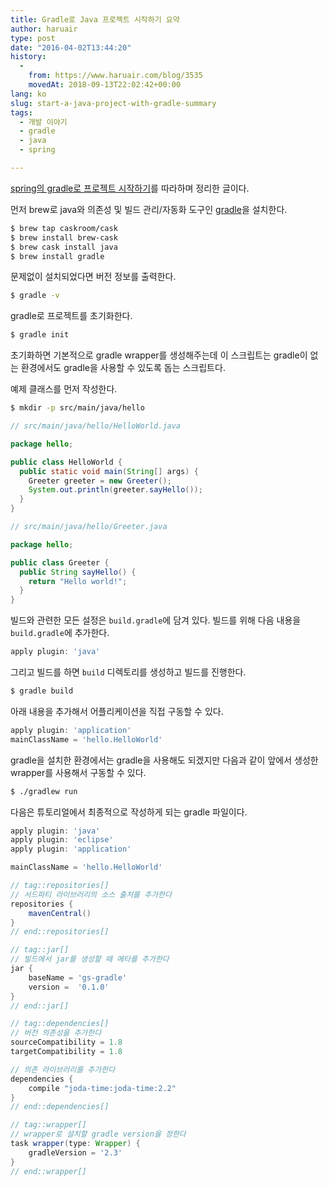 ```yaml
---
title: Gradle로 Java 프로젝트 시작하기 요약
author: haruair
type: post
date: "2016-04-02T13:44:20"
history:
  - 
    from: https://www.haruair.com/blog/3535
    movedAt: 2018-09-13T22:02:42+00:00
lang: ko
slug: start-a-java-project-with-gradle-summary
tags:
  - 개발 이야기
  - gradle
  - java
  - spring

---
```


<script src="https://cdnjs.cloudflare.com/ajax/libs/highlight.js/11.11.1/languages/groovy.min.js" crossorigin="anonymous" referrerpolicy="no-referrer"></script>

[spring의 gradle로 프로젝트 시작하기][1]를 따라하며 정리한 글이다.

먼저 brew로 java와 의존성 및 빌드 관리/자동화 도구인 [gradle][2]을 설치한다.

```bash
$ brew tap caskroom/cask
$ brew install brew-cask
$ brew cask install java
$ brew install gradle
```

문제없이 설치되었다면 버전 정보를 출력한다.

```bash
$ gradle -v
```

gradle로 프로젝트를 초기화한다.

```bash
$ gradle init
```

초기화하면 기본적으로 gradle wrapper를 생성해주는데 이 스크립트는 gradle이 없는 환경에서도 gradle을 사용할 수 있도록 돕는 스크립트다.

예제 클래스를 먼저 작성한다.

```bash
$ mkdir -p src/main/java/hello
```

```java
// src/main/java/hello/HelloWorld.java

package hello;

public class HelloWorld {
  public static void main(String[] args) {
    Greeter greeter = new Greeter();
    System.out.println(greeter.sayHello());
  }
}
```

```java
// src/main/java/hello/Greeter.java

package hello;

public class Greeter {
  public String sayHello() {
    return "Hello world!";
  }
}
```

빌드와 관련한 모든 설정은 `build.gradle`에 담겨 있다. 빌드를 위해 다음 내용을 `build.gradle`에 추가한다.

```groovy
apply plugin: 'java'
```

그리고 빌드를 하면 `build` 디렉토리를 생성하고 빌드를 진행한다.

```bash
$ gradle build
```

아래 내용을 추가해서 어플리케이션을 직접 구동할 수 있다.

```groovy
apply plugin: 'application'
mainClassName = 'hello.HelloWorld'
```

gradle을 설치한 환경에서는 gradle을 사용해도 되겠지만 다음과 같이 앞에서 생성한 wrapper를 사용해서 구동할 수 있다.

```bash
$ ./gradlew run
```

다음은 튜토리얼에서 최종적으로 작성하게 되는 gradle 파일이다.

```groovy
apply plugin: 'java'
apply plugin: 'eclipse'
apply plugin: 'application'

mainClassName = 'hello.HelloWorld'

// tag::repositories[]
// 서드파티 라이브러리의 소스 출처를 추가한다
repositories {
    mavenCentral()
}
// end::repositories[]

// tag::jar[]
// 빌드에서 jar를 생성할 때 메타를 추가한다
jar {
    baseName = 'gs-gradle'
    version =  '0.1.0'
}
// end::jar[]

// tag::dependencies[]
// 버전 의존성을 추가한다
sourceCompatibility = 1.8
targetCompatibility = 1.8

// 의존 라이브러리를 추가한다
dependencies {
    compile "joda-time:joda-time:2.2"
}
// end::dependencies[]

// tag::wrapper[]
// wrapper로 설치할 gradle version을 정한다
task wrapper(type: Wrapper) {
    gradleVersion = '2.3'
}
// end::wrapper[]
```

 [1]: http://spring.io/guides/gs/gradle/
 [2]: http://gradle.org/